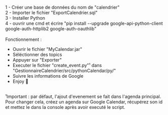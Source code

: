 1 - Créer une base de données du nom de "calendrier" <br>
2 - Importer le fichier "ExportCalendrier.sql" <br>
3 - Installer Python <br>
4 - ouvrir une cmd et écrire "pip install --upgrade google-api-python-client google-auth-httplib2 google-auth-oauthlib" <br>
 <br>
Fonctionnement : <br>
- Ouvrir le fichier "MyCalendar.jar" <br>
- Séléctionner des topics <br>
- Appuyer sur "Exporter" <br>
- Executer le fichier "create_event.py"¹ dans "GestionnaireCalendrier/src/pythonCalendar/py/" <br>
- Suivre les informations de Google <br>
- Enjoy 🎈<br>
<br>
¹Important : par défaut, l'ajout d'evenement se fait dans l'agenda principal. Pour changer cela, créez un agenda sur Google Calendar, récupérez son id et mettez le dans la console après avoir executé le script.
